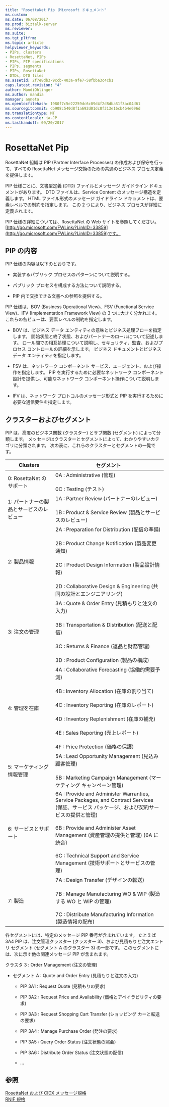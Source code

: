 ```yaml
---
title: "RosettaNet Pip |Microsoft ドキュメント"
ms.custom: 
ms.date: 06/08/2017
ms.prod: biztalk-server
ms.reviewer: 
ms.suite: 
ms.tgt_pltfrm: 
ms.topic: article
helpviewer_keywords:
- PIPs, clusters
- RosettaNet, PIPs
- PIPs, PIP specifications
- PIPs, segments
- PIPs, RosettaNet
- DTDs, DTD files
ms.assetid: 2f7e8db3-9ccb-403a-9fe7-58fbba3c4cb1
caps.latest.revision: "4"
author: MandiOhlinger
ms.author: mandia
manager: anneta
ms.openlocfilehash: 1980f7c5e22259dc6c09d4f2d8dba31f3ac04d61
ms.sourcegitcommit: cb908c540d8f1a692d01dc8f313e16cb4b4e696d
ms.translationtype: MT
ms.contentlocale: ja-JP
ms.lasthandoff: 09/20/2017
---
```

# <a name="rosettanet-pips"></a>RosettaNet Pip
RosettaNet 組織は PIP (Partner Interface Processes) の作成および保守を行って、すべての RosettaNet メッセージ交換のための共通のビジネス プロセス定義を提供します。  
  
 PIP 仕様ごとに、文書型定義 (DTD) ファイルとメッセージ ガイドライン ドキュメントがあります。 DTD ファイルは、Service Content のメッセージ構造を定義します。 HTML ファイル形式のメッセージ ガイドライン ドキュメントは、要素レベルでの制約を指定します。 この 2 つにより、ビジネス プロセスが詳細に定義されます。  
  
 PIP 仕様の詳細については、RosettaNet の Web サイトを参照してください。 [http://go.microsoft.com/FWLink/?LinkID=33859](http://go.microsoft.com/FWLink/?LinkID=33859)です。  
  
## <a name="pip-contents"></a>PIP の内容  
 PIP 仕様の内容は以下のとおりです。  
  
-   実装するパブリック プロセスのパターンについて説明する。  
  
-   パブリック プロセスを構成する方法について説明する。  
  
-   PIP 内で交換できる文書への参照を提供する。  
  
 PIP 仕様は、BOV (Business Operational View)、FSV (Functional Service View)、IFV (Implementation Framework View) の 3 つに大きく分かれます。 これらの各ビューは、要素レベルの制約を指定します。  
  
-   BOV は、ビジネス データ エンティティの意味とビジネス処理フローを指定します。 開始状態と終了状態、およびパートナーのロールについて記述します。 ロール間での相互処理について説明し、セキュリティ、監査、およびプロセス コントロールの詳細を示します。 ビジネス ドキュメントとビジネス データ エンティティを指定します。  
  
-   FSV は、ネットワーク コンポーネント サービス、エージェント、および操作を指定します。 PIP を実行するために必要なネットワーク コンポーネント設計を提供し、可能なネットワーク コンポーネント操作について説明します。  
  
-   IFV は、ネットワーク プロトコルのメッセージ形式と PIP を実行するために必要な通信要件を指定します。  
  
## <a name="clusters-and-segments"></a>クラスターおよびセグメント  
 PIP は、高度のビジネス関数 (クラスター) とサブ関数 (セグメント) によって分類します。 メッセージはクラスターとセグメントによって、わかりやすいカテゴリに分類されます。 次の表に、これらのクラスターとセグメントの一覧です。  
  
|Clusters|セグメント|  
|--------------|--------------|  
|0: RosettaNet のサポート|0A : Administrative (管理)<br /><br /> 0C : Testing (テスト)|  
|1: パートナーの製品とサービスのレビュー|1A : Partner Review (パートナーのレビュー)<br /><br /> 1B : Product & Service Review (製品とサービスのレビュー)|  
|2: 製品情報|2A : Preparation for Distribution (配信の準備)<br /><br /> 2B : Product Change Notification (製品変更通知)<br /><br /> 2C : Product Design Information (製品設計情報)<br /><br /> 2D : Collaborative Design & Engineering (共同の設計とエンジニアリング)|  
|3: 注文の管理|3A : Quote & Order Entry (見積もりと注文の入力)<br /><br /> 3B : Transportation & Distribution (配送と配信)<br /><br /> 3C : Returns & Finance (返品と財務管理)<br /><br /> 3D : Product Configuration (製品の構成)|  
|4: 管理を在庫|4A : Collaborative Forecasting (協働的需要予測)<br /><br /> 4B : Inventory Allocation (在庫の割り当て)<br /><br /> 4C : Inventory Reporting (在庫のレポート)<br /><br /> 4D : Inventory Replenishment (在庫の補充)<br /><br /> 4E : Sales Reporting (売上レポート)<br /><br /> 4F : Price Protection (価格の保護)|  
|5: マーケティング情報管理|5A : Lead Opportunity Management (見込み顧客管理)<br /><br /> 5B : Marketing Campaign Management (マーケティング キャンペーン管理)|  
|6: サービスとサポート|6A : Provide and Administer Warranties, Service Packages, and Contract Services (保証、サービス パッケージ、および契約サービスの提供と管理)<br /><br /> 6B : Provide and Administer Asset Management (資産管理の提供と管理) (6A に統合）<br /><br /> 6C : Technical Support and Service Management (技術サポートとサービスの管理)|  
|7: 製造|7A : Design Transfer (デザインの転送)<br /><br /> 7B : Manage Manufacturing WO & WIP (製造する WO と WIP の管理)<br /><br /> 7C : Distribute Manufacturing Information (製造情報の配布)|  
  
 各セグメントには、特定のメッセージ PIP 番号が含まれています。 たとえば 3A4 PIP は、注文管理クラスター (クラスター 3)、および見積もりと注文エントリ セグメント (セグメント A のクラスター 3) の一部です。 このセグメントには、次に示す他の関連メッセージ PIP が含まれます。  
  
 クラスタ 3 : Order Management (注文の管理)  
  
-   セグメント A : Quote and Order Entry (見積もりと注文の入力)  
  
    -   PIP 3A1 : Request Quote (見積もりの要求)  
  
    -   PIP 3A2 : Request Price and Availability (価格とアベイラビリティの要求)  
  
    -   PIP 3A3 : Request Shopping Cart Transfer (ショッピング カーと転送の要求)  
  
    -   PIP 3A4 : Manage Purchase Order (発注の要求)  
  
    -   PIP 3A5 : Query Order Status (注文状態の照会)  
  
    -   PIP 3A6 : Distribute Order Status (注文状態の配信)  
  
    -   …  
  
## <a name="see-also"></a>参照  
 [RosettaNet および CIDX メッセージ規格](../../adapters-and-accelerators/accelerator-rosettanet/rosettanet-and-cidx-messaging-standards.md)   
 [RNIF 規格](../../adapters-and-accelerators/accelerator-rosettanet/rnif-standard.md)